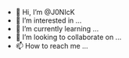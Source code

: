 - 👋 Hi, I’m @J0NIcK
- 👀 I’m interested in ...
- 🌱 I’m currently learning ...
- 💞️ I’m looking to collaborate on ...
- 📫 How to reach me ...

<!---
J0NIcK/J0NIcK is a ✨ special ✨ repository because its `README.md` (this file) appears on your GitHub profile.
You can click the Preview link to take a look at your changes.
--->
